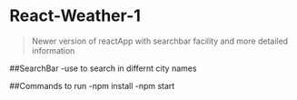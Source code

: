 # React-Weather-1
>Newer version of reactApp with searchbar facility and more detailed information

##SearchBar
-use to search in differnt city names

##Commands to run
-npm install
-npm start 

